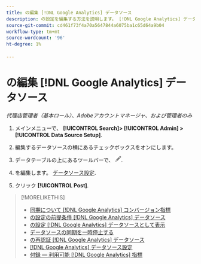 ```yaml
---
title: の編集 [!DNL Google Analytics] データソース
description: の設定を編集する方法を説明します。 [!DNL Google Analytics] データソース。
source-git-commit: cd461f73f4a70a5647844a6075ba1c65d64a9b04
workflow-type: tm+mt
source-wordcount: '96'
ht-degree: 1%

---
```


# の編集 [!DNL Google Analytics] データソース

*代理店管理者（基本ロール）、Adobeアカウントマネージャ、および管理者のみ*

1. メインメニューで、 **[!UICONTROL Search]> [!UICONTROL Admin] >[!UICONTROL Data Source Setup]**.

1. 編集するデータソースの横にあるチェックボックスをオンにします。

1. データテーブルの上にあるツールバーで、 ![編集](/help/search-social-commerce/assets/edit.png "編集").

1. を編集します。 [データソース設定](data-source-settings.md).

1. クリック **[!UICONTROL Post]**.

>[!MORELIKETHIS]
>
>* [同期について [!DNL Google Analytics] コンバージョン指標](data-source-about.md)
>* [の設定の前提条件 [!DNL Google Analytics] データソース](data-source-prerequisites.md)
>* [の設定 [!DNL Google Analytics] データソースとして表示](data-source-configure.md)
>* [データソースの同期を一時停止する](data-source-pause.md)
>* [の再認証 [!DNL Google Analytics] データソース](data-source-reauthenticate.md)
>* [[!DNL Google Analytics] データソース設定](data-source-settings.md)
>* [付録 — 利用可能 [!DNL Google Analytics] 指標](data-source-ga-metrics.md)

